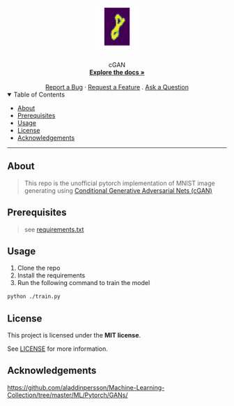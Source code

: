 <h1 align="center">
  <a href="https://github.com/hellocym/cgan">
    <!-- Please provide path to your logo here -->
    <img src="docs/images/interpolation_8_to_5.gif" alt="Logo" width="100" height="100">
  </a>
</h1>

<div align="center">
  cGAN
  <br />
  <a href="#about"><strong>Explore the docs »</strong></a>
  <br />
  <br />
  <a href="https://github.com/hellocym/cgan/issues/new?assignees=&labels=bug&template=01_BUG_REPORT.md&title=bug%3A+">Report a Bug</a>
  ·
  <a href="https://github.com/hellocym/cgan/issues/new?assignees=&labels=enhancement&template=02_FEATURE_REQUEST.md&title=feat%3A+">Request a Feature</a>
  .
  <a href="https://github.com/hellocym/cgan/issues/new?assignees=&labels=question&template=04_SUPPORT_QUESTION.md&title=support%3A+">Ask a Question</a>
</div>

<details open="open">
<summary>Table of Contents</summary>

- [About](#about)
- [Prerequisites](#prerequisites)
- [Usage](#usage)
- [License](#license)
- [Acknowledgements](#acknowledgements)

</details>

---

## About

> This repo is the unofficial pytorch implementation of MNIST image generating using [Conditional Generative Adversarial Nets (cGAN)](https://arxiv.org/pdf/1411.1784.pdf)

## Prerequisites
> see [requirements.txt](./requirements.txt)

## Usage
1. Clone the repo
2. Install the requirements
3. Run the following command to train the model

```bash
python ./train.py
```

## License

This project is licensed under the **MIT license**.

See [LICENSE](LICENSE) for more information.

## Acknowledgements
https://github.com/aladdinpersson/Machine-Learning-Collection/tree/master/ML/Pytorch/GANs/